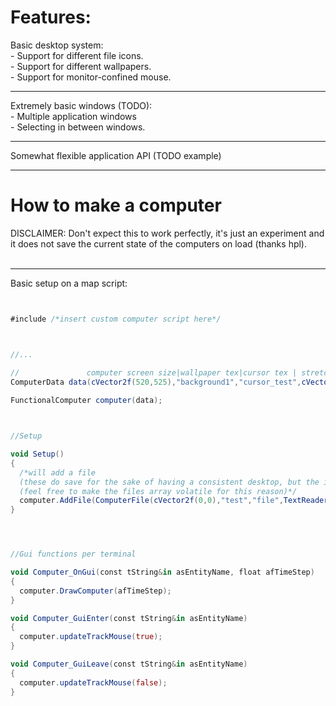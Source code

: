 # Features:

Basic desktop system:<br /> - Support for different file icons.<br /> - Support for different wallpapers.<br /> - Support for monitor-confined mouse.<br />

---------------------------------------

Extremely basic windows (TODO):<br /> - Multiple application windows<br /> - Selecting in between windows.<br />

---------------------------------------

Somewhat flexible application API (TODO example)

---------------------------------------
# How to make a computer
DISCLAIMER: Don't expect this to work perfectly, it's just an experiment and it does not save the current state of the computers on load (thanks hpl).<br /><br />

---------------------------------------

Basic setup on a map script:

```as


#include /*insert custom computer script here*/



//...

//               computer screen size|wallpaper tex|cursor tex | stretchedOffset (if something that should look square (100x100) looks rectangular, try making these smaller.)
ComputerData data(cVector2f(520,525),"background1","cursor_test",cVector2f(1,1));
		
FunctionalComputer computer(data);



//Setup

void Setup()
{
  /*will add a file 
  (these do save for the sake of having a consistent desktop, but the icons break on load unless they're reset every time the map loads )
  (feel free to make the files array volatile for this reason)*/
  computer.AddFile(ComputerFile(cVector2f(0,0),"test","file",TextReader("test - Text reader",AppTextContent("TEST"))));
}




//Gui functions per terminal

void Computer_OnGui(const tString&in asEntityName, float afTimeStep)
{
  computer.DrawComputer(afTimeStep);
}

void Computer_GuiEnter(const tString&in asEntityName)
{
  computer.updateTrackMouse(true);
}

void Computer_GuiLeave(const tString&in asEntityName)
{
  computer.updateTrackMouse(false);
}

```
